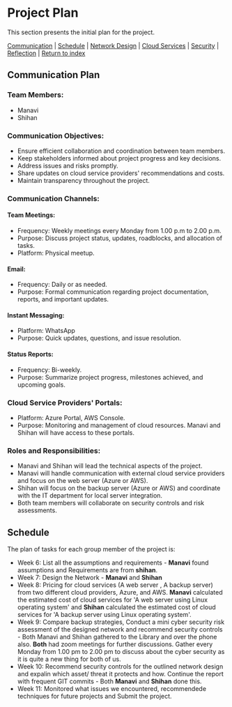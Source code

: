 # Project Plan
This section presents the initial plan for the project.

[Communication](#communication-plan) | [Schedule](#schedule) | [Network Design](./network.md) | [Cloud Services](./cloud.md) | [Security](./security.md) | [Reflection](./reflection.md) | [Return to index](./README.md)

## Communication Plan

### Team Members:

- Manavi
- Shihan

### Communication Objectives:

- Ensure efficient collaboration and coordination between team members.
- Keep stakeholders informed about project progress and key decisions.
- Address issues and risks promptly.
- Share updates on cloud service providers' recommendations and costs.
- Maintain transparency throughout the project.

### Communication Channels:

#### Team Meetings:

- Frequency: Weekly meetings every Monday from 1.00 p.m to 2.00 p.m.
- Purpose: Discuss project status, updates, roadblocks, and allocation of tasks.
- Platform: Physical meetup.

#### Email:

- Frequency: Daily or as needed.
- Purpose: Formal communication regarding project documentation, reports, and important updates.

#### Instant Messaging:

- Platform: WhatsApp
- Purpose: Quick updates, questions, and issue resolution.

#### Status Reports:

- Frequency: Bi-weekly.
- Purpose: Summarize project progress, milestones achieved, and upcoming goals.

### Cloud Service Providers' Portals:

- Platform: Azure Portal, AWS Console.
- Purpose: Monitoring and management of cloud resources. Manavi and Shihan will have access to these portals.
  
### Roles and Responsibilities:

- Manavi and Shihan will lead the technical aspects of the project.
- Manavi will handle communication with external cloud service providers and focus on the web server (Azure or AWS).
- Shihan will focus on the backup server (Azure or AWS) and coordinate with the IT department for local server integration.
- Both team members will collaborate on security controls and risk assessments.


## Schedule
The plan of tasks for each group member of the project is:

- Week 6: List all the assumptions and requirements - **Manavi** found assumptions and   Requirements are from **shihan**.
- Week 7: Design the Network - **Manavi** and **Shihan**
- Week 8: Pricing for cloud services (A web server , A backup server) from two different cloud providers, Azure, and AWS. **Manavi** calculated the estimated cost of cloud services for 'A web server using Linux operating system' and **Shihan** calculated the estimated cost of cloud services for 'A backup server using Linux operating system'.
- Week 9: Compare backup strategies, Conduct a mini cyber security risk assessment of the designed network and recommend security controls - Both Manavi and Shihan gathered to the Library and over the phone also. **Both** had zoom meetings for further discussions. Gather every Monday from 1.00 pm to 2.00 pm to discuss about the cyber security as it is quite a new thing for both of us. 
- Week 10: Recommend security controls for the outlined network design and expalin which asset/ threat it protects and how. Continue the report with frequent GIT commits - Both **Manavi** and **Shihan** done this.
- Week 11: Monitored what issues we encountered, recommendede techniques for future projects and Submit the project.
